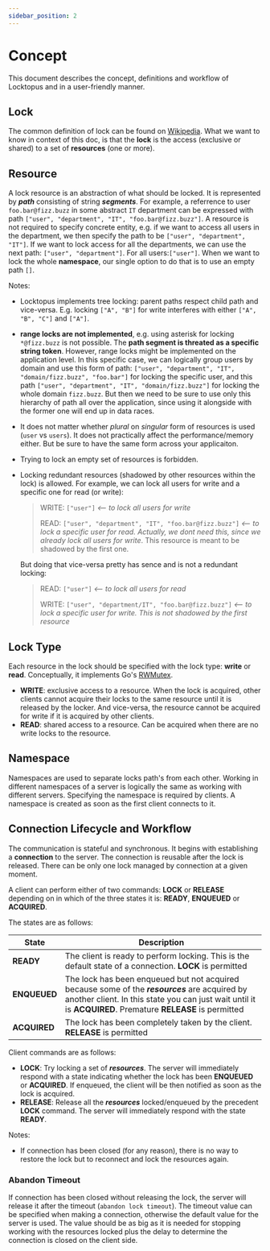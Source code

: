 ```yaml
---
sidebar_position: 2
---
```


# Concept

This document describes the concept, definitions and workflow of Locktopus and in a user-friendly manner.

## **Lock**

The common definition of lock can be found on [Wikipedia](<https://en.wikipedia.org/wiki/Lock_(computer_science)>). What we want to know in context of this doc, is that the **lock** is the access (exclusive or shared) to a set of **resources** (one or more).

## **Resource**

A lock resource is an abstraction of what should be locked. It is represented by **_path_** consisting of string **_segments_**. For example, a referrence to user `foo.bar@fizz.buzz` in some abstract `IT` department can be expressed with path `["user", "department", "IT", "foo.bar@fizz.buzz"]`. A resource is not required to specify concrete entity, e.g. if we want to access all users in the department, we then specify the path to be `["user", "department", "IT"]`. If we want to lock access for all the departments, we can use the next path: `["user", "department"]`. For all users:`["user"]`. When we want to lock the whole **namespace**, our single option to do that is to use an empty path `[]`.

Notes:

- Locktopus implements tree locking: parent paths respect child path and vice-versa. E.g. locking `["A", "B"]` for write interferes with either `["A", "B", "C"]` and `["A"]`.
- **range locks are not implemented**, e.g. using asterisk for locking `*@fizz.buzz` is not possible. The **path segment is threated as a specific string token**. However, range locks might be implemented on the application level. In this specific case, we can logically group users by domain and use this form of path: `["user", "department", "IT", "domain/fizz.buzz", "foo.bar"]` for locking the specific user, and this path `["user", "department", "IT", "domain/fizz.buzz"]` for locking the whole domain `fizz.buzz`. But then we need to be sure to use only this hierarchy of path all over the application, since using it alongside with the former one will end up in data races.
- It does not matter whether _plural_ on _singular_ form of resources is used (`user` vs `users`). It does not practically affect the performance/memory either. But be sure to have the same form across your applicaiton.
- Trying to lock an empty set of resources is forbidden.
- Locking redundant resources (shadowed by other resources within the lock) is allowed. For example, we can lock all users for write and a specific one for read (or write):

  > WRITE: `["user"]` _<-- to lock all users for write_
  >
  > READ: `["user", "department", "IT", "foo.bar@fizz.buzz"]` _<-- to lock a specific user for read. Actually, we dont need this, since we already lock all users for write_. This resource is meant to be shadowed by the first one.

  But doing that vice-versa pretty has sence and is not a redundant locking:

  > READ: `["user"]` _<-- to lock all users for read_
  >
  > WRITE: `["user", "department/IT", "foo.bar@fizz.buzz"]` _<-- to lock a specific user for write. This is not shadowed by the first resource_

## Lock Type

Each resource in the lock should be specified with the lock type: **write** or **read**. Conceptually, it implements Go's [RWMutex](https://pkg.go.dev/sync#RWMutex).

- **WRITE**: exclusive access to a resource. When the lock is acquired, other clients cannot acquire their locks to the same resource until it is released by the locker. And vice-versa, the resource cannot be acquired for write if it is acquired by other clients.
- **READ**: shared access to a resource. Can be acquired when there are no write locks to the resource.

## Namespace

Namespaces are used to separate locks path's from each other. Working in different namespaces of a server is logically the same as working with different servers.
Specifying the namespace is required by clients. A namespace is created as soon as the first client connects to it.

## Connection Lifecycle and Workflow

The communication is stateful and synchronous. It begins with establishing a **connection** to the server. The connection is reusable after the lock is released. There can be only one lock managed by connection at a given moment.

A client can perform either of two commands: **LOCK** or **RELEASE** depending on in which of the three states it is: **READY**, **ENQUEUED** or **ACQUIRED**.

The states are as follows:

| State        | Description                                                                                                                                                                    |
| ------------ | ------------------------------------------------------------------------------------------------------------------------------------------------------------------------------ |
| **READY**    | The client is ready to perform locking. This is the default state of a connection. **LOCK** is permitted                                                                 |
| **ENQUEUED** | The lock has been enqueued but not acquired because some of the **_resources_** are acquired by another client. In this state you can just wait until it is **ACQUIRED**. Premature **RELEASE** is permitted |
| **ACQUIRED** | The lock has been completely taken by the client. **RELEASE** is permitted                                                                                                     |

Client commands are as follows:

- **LOCK**: Try locking a set of **_resources_**. The server will immediately respond with a state indicating whether the lock has been **ENQUEUED** or **ACQUIRED**. If enqueued, the client will be then notified as soon as the lock is acquired.
- **RELEASE**: Release all the **_resources_** locked/enqueued by the precedent **LOCK** command. The server will immediately respond with the state **READY**.

Notes:

- If connection has been closed (for any reason), there is no way to restore the lock but to reconnect and lock the resources again.

### Abandon Timeout

If connection has been closed without releasing the lock, the server will release it after the timeout (`abandon lock timeout`). The timeout value can be specified when making a connection, otherwise the default value for the server is used. The value should be as big as it is needed for stopping working with the resources locked plus the delay to determine the connection is closed on the client side.
